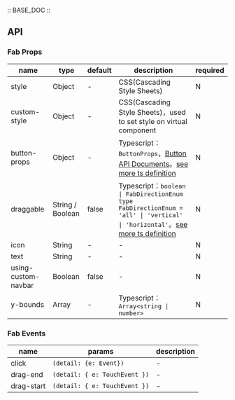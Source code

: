 :: BASE_DOC ::

## API

### Fab Props

name | type | default | description | required
-- | -- | -- | -- | --
style | Object | - | CSS(Cascading Style Sheets) | N
custom-style | Object | - | CSS(Cascading Style Sheets)，used to set style on virtual component | N
button-props | Object | - | Typescript：`ButtonProps`，[Button API Documents](./button?tab=api)。[see more ts definition](https://github.com/Tencent/tdesign-miniprogram/tree/develop/src/fab/type.ts) | N
draggable | String / Boolean | false | Typescript：`boolean \| FabDirectionEnum ` `type FabDirectionEnum = 'all' \| 'vertical' \| 'horizontal'`。[see more ts definition](https://github.com/Tencent/tdesign-miniprogram/tree/develop/src/fab/type.ts) | N
icon | String | - | \- | N
text | String | - | \- | N
using-custom-navbar | Boolean | false | \- | N
y-bounds | Array | - | Typescript：`Array<string \| number>` | N

### Fab Events

name | params | description
-- | -- | --
click | `(detail: {e: Event})` | \-
drag-end | `(detail: { e: TouchEvent })` | \-
drag-start | `(detail: { e: TouchEvent })` | \-
